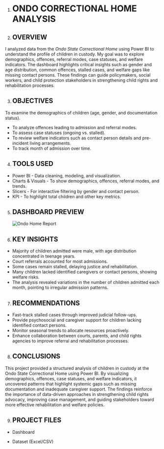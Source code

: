 1. # ONDO CORRECTIONAL HOME ANALYSIS

2. ## OVERVIEW
I analyzed data from the *Ondo State Correctional Home* using Power BI to understand the profile of children in custody. My goal was to explore demographics, offences, referral modes, case statuses, and welfare indicators. The dashboard highlights critical insights such as gender and age distribution, common offences, stalled cases, and welfare gaps like missing contact persons. These findings can guide policymakers, social workers, and child protection stakeholders in strengthening child rights and rehabilitation processes.

3. ## OBJECTIVES
To examine the demographics of children (age, gender, and documentation status).
* To analyze offences leading to admission and referral modes.
* To assess case statuses (ongoing vs. stalled).
* To review welfare indicators such as contact person details and pre-incident living arrangements.
* To track month of admission over time.

4. ## TOOLS USED
* Power BI - Data cleaning, modeling, and visualization.
* Charts & Visuals - To show demographics, offences, referral modes, and trends.
* Slicers - For interactive filtering by gender and contact person.
* KPI - To highlight total children and other key metrics.

5. ## DASHBOARD PREVIEW
   ![Ondo Home Report](https://github.com/user-attachments/assets/e3d81bc3-6674-4b1c-bbe6-a394b0708806)


6. ## KEY INSIGHTS
* Majority of children admitted were male, with age distribution concentrated in teenage years.
* Court referrals accounted for most admissions.
* Some cases remain stalled, delaying justice and rehabilitation.
* Many children lacked identified caregivers or contact persons, showing welfare risks.
* The analysis revealed variations in the number of children admitted each month, pointing to irregular admission patterns.

7. ## RECOMMENDATIONS
* Fast-track stalled cases through improved judicial follow-ups.
* Provide psychosocial and caregiver support for children lacking identified contact persons.
* Monitor seasonal trends to allocate resources proactively.
* Enhance collaboration between courts, parents, and child rights agencies to improve referral and rehabilitation processes.

8. ## CONCLUSIONS

This project provided a structured analysis of children in custody at the Ondo State Correctional Home using Power BI. By visualizing demographics, offences, case statuses, and welfare indicators, it uncovered patterns that highlight systemic gaps such as missing documentation and inadequate caregiver support. The findings reinforce the importance of data-driven approaches in strengthening child rights advocacy, improving case management, and guiding stakeholders toward more effective rehabilitation and welfare policies.

9. ## PROJECT FILES
* Dashboard 

* Dataset (Excel/CSV)
